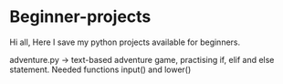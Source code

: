 # Beginner-projects

Hi all,
Here I save my python projects available for beginners.

adventure.py -> text-based adventure game, practising if, elif and else statement. Needed functions input() and lower()
